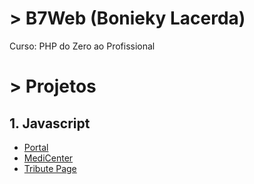 # > B7Web (Bonieky Lacerda)
Curso: PHP do Zero ao Profissional

# > Projetos
## 1. Javascript
- [Portal](https://github.com/riicard0/php-zero-professional/tree/main/projects/portal)
- [MediCenter](https://github.com/riicard0/php-zero-professional/tree/main/projects/3.%20flexbox%20website)
- [Tribute Page](https://github.com/riicard0/php-zero-professional/tree/main/projects/4.%20Tribute%20Page)